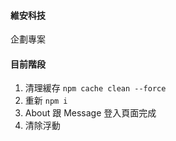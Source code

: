 #### 維安科技

企劃專案

#### 目前階段

1. 清理緩存 `npm cache clean --force`
2. 重新 `npm i`
3. About 跟 Message 登入頁面完成
4. 清除浮動
